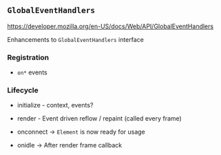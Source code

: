 ## `GlobalEventHandlers`

https://developer.mozilla.org/en-US/docs/Web/API/GlobalEventHandlers

Enhancements to `GlobalEventHandlers` interface


### Registration
  - `on*` events

### Lifecycle
  - initialize - context, events?
  - render - Event driven reflow / repaint (called every frame)

  - onconnect -> `Element` is now ready for usage
  - onidle    -> After render frame callback


